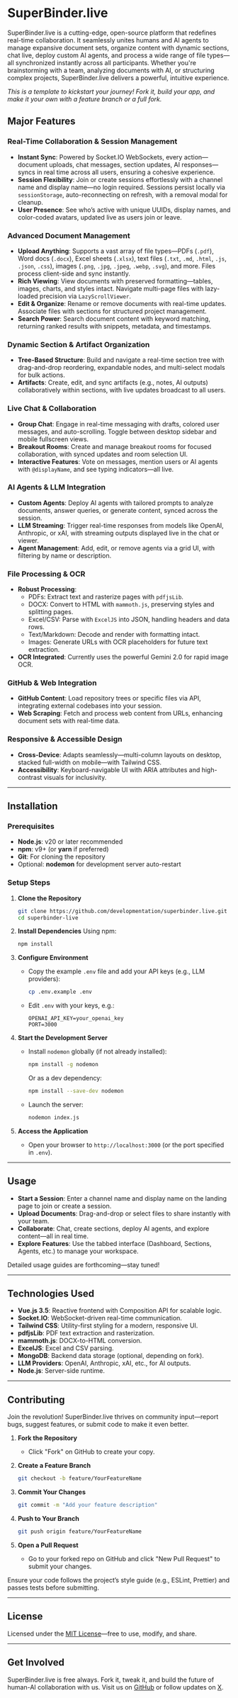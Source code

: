
# SuperBinder.live

SuperBinder.live is a cutting-edge, open-source platform that redefines real-time collaboration. It seamlessly unites humans and AI agents to manage expansive document sets, organize content with dynamic sections, chat live, deploy custom AI agents, and process a wide range of file types—all synchronized instantly across all participants. Whether you're brainstorming with a team, analyzing documents with AI, or structuring complex projects, SuperBinder.live delivers a powerful, intuitive experience.

_This is a template to kickstart your journey! Fork it, build your app, and make it your own with a feature branch or a full fork._

## Major Features

### Real-Time Collaboration & Session Management
- **Instant Sync**: Powered by Socket.IO WebSockets, every action—document uploads, chat messages, section updates, AI responses—syncs in real time across all users, ensuring a cohesive experience.
- **Session Flexibility**: Join or create sessions effortlessly with a channel name and display name—no login required. Sessions persist locally via `sessionStorage`, auto-reconnecting on refresh, with a removal modal for cleanup.
- **User Presence**: See who’s active with unique UUIDs, display names, and color-coded avatars, updated live as users join or leave.

### Advanced Document Management
- **Upload Anything**: Supports a vast array of file types—PDFs (`.pdf`), Word docs (`.docx`), Excel sheets (`.xlsx`), text files (`.txt`, `.md`, `.html`, `.js`, `.json`, `.css`), images (`.png`, `.jpg`, `.jpeg`, `.webp`, `.svg`), and more. Files process client-side and sync instantly.
- **Rich Viewing**: View documents with preserved formatting—tables, images, charts, and styles intact. Navigate multi-page files with lazy-loaded precision via `LazyScrollViewer`.
- **Edit & Organize**: Rename or remove documents with real-time updates. Associate files with sections for structured project management.
- **Search Power**: Search document content with keyword matching, returning ranked results with snippets, metadata, and timestamps.

### Dynamic Section & Artifact Organization
- **Tree-Based Structure**: Build and navigate a real-time section tree with drag-and-drop reordering, expandable nodes, and multi-select modals for bulk actions.
- **Artifacts**: Create, edit, and sync artifacts (e.g., notes, AI outputs) collaboratively within sections, with live updates broadcast to all users.

### Live Chat & Collaboration
- **Group Chat**: Engage in real-time messaging with drafts, colored user messages, and auto-scrolling. Toggle between desktop sidebar and mobile fullscreen views.
- **Breakout Rooms**: Create and manage breakout rooms for focused collaboration, with synced updates and room selection UI.
- **Interactive Features**: Vote on messages, mention users or AI agents with `@displayName`, and see typing indicators—all live.

### AI Agents & LLM Integration
- **Custom Agents**: Deploy AI agents with tailored prompts to analyze documents, answer queries, or generate content, synced across the session.
- **LLM Streaming**: Trigger real-time responses from models like OpenAI, Anthropic, or xAI, with streaming outputs displayed live in the chat or viewer.
- **Agent Management**: Add, edit, or remove agents via a grid UI, with filtering by name or description.

### File Processing & OCR
- **Robust Processing**: 
  - PDFs: Extract text and rasterize pages with `pdfjsLib`.
  - DOCX: Convert to HTML with `mammoth.js`, preserving styles and splitting pages.
  - Excel/CSV: Parse with `ExcelJS` into JSON, handling headers and data rows.
  - Text/Markdown: Decode and render with formatting intact.
  - Images: Generate URLs with OCR placeholders for future text extraction.
- **OCR Integrated**: Currently uses the powerful Gemini 2.0 for rapid image OCR.

### GitHub & Web Integration
- **GitHub Content**: Load repository trees or specific files via API, integrating external codebases into your session.
- **Web Scraping**: Fetch and process web content from URLs, enhancing document sets with real-time data.

### Responsive & Accessible Design
- **Cross-Device**: Adapts seamlessly—multi-column layouts on desktop, stacked full-width on mobile—with Tailwind CSS.
- **Accessibility**: Keyboard-navigable UI with ARIA attributes and high-contrast visuals for inclusivity.

---

## Installation

### Prerequisites
- **Node.js**: v20 or later recommended
- **npm**: v9+ (or **yarn** if preferred)
- **Git**: For cloning the repository
- Optional: **nodemon** for development server auto-restart

### Setup Steps
1. **Clone the Repository**
   ```bash
   git clone https://github.com/developmentation/superbinder.live.git
   cd superbinder-live
   ```

2. **Install Dependencies**
   Using npm:
   ```bash
   npm install
   ```

3. **Configure Environment**
   - Copy the example `.env` file and add your API keys (e.g., LLM providers):
     ```bash
     cp .env.example .env
     ```
   - Edit `.env` with your keys, e.g.:
     ```
     OPENAI_API_KEY=your_openai_key
     PORT=3000
     ```

4. **Start the Development Server**
   - Install `nodemon` globally (if not already installed):
     ```bash
     npm install -g nodemon
     ```
     Or as a dev dependency:
     ```bash
     npm install --save-dev nodemon
     ```
   - Launch the server:
     ```bash
     nodemon index.js
     ```

5. **Access the Application**
   - Open your browser to `http://localhost:3000` (or the port specified in `.env`).

---

## Usage
- **Start a Session**: Enter a channel name and display name on the landing page to join or create a session.
- **Upload Documents**: Drag-and-drop or select files to share instantly with your team.
- **Collaborate**: Chat, create sections, deploy AI agents, and explore content—all in real time.
- **Explore Features**: Use the tabbed interface (Dashboard, Sections, Agents, etc.) to manage your workspace.

Detailed usage guides are forthcoming—stay tuned!

---

## Technologies Used
- **Vue.js 3.5**: Reactive frontend with Composition API for scalable logic.
- **Socket.IO**: WebSocket-driven real-time communication.
- **Tailwind CSS**: Utility-first styling for a modern, responsive UI.
- **pdfjsLib**: PDF text extraction and rasterization.
- **mammoth.js**: DOCX-to-HTML conversion.
- **ExcelJS**: Excel and CSV parsing.
- **MongoDB**: Backend data storage (optional, depending on fork).
- **LLM Providers**: OpenAI, Anthropic, xAI, etc., for AI outputs.
- **Node.js**: Server-side runtime.

---

## Contributing
Join the revolution! SuperBinder.live thrives on community input—report bugs, suggest features, or submit code to make it even better.

1. **Fork the Repository**
   - Click "Fork" on GitHub to create your copy.

2. **Create a Feature Branch**
   ```bash
   git checkout -b feature/YourFeatureName
   ```

3. **Commit Your Changes**
   ```bash
   git commit -m "Add your feature description"
   ```

4. **Push to Your Branch**
   ```bash
   git push origin feature/YourFeatureName
   ```

5. **Open a Pull Request**
   - Go to your forked repo on GitHub and click "New Pull Request" to submit your changes.

Ensure your code follows the project’s style guide (e.g., ESLint, Prettier) and passes tests before submitting.

---

## License
Licensed under the [MIT License](https://en.wikipedia.org/wiki/MIT_License)—free to use, modify, and share.

---

## Get Involved
SuperBinder.live is free always. Fork it, tweak it, and build the future of human-AI collaboration with us. Visit us on [GitHub](https://github.com/developmentation/superbinder.live) or follow updates on [X](https://x.com/youralberta?lang=en).
 
